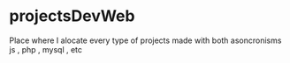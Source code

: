 # projectsDevWeb
Place where I alocate every type of projects made with both asoncronisms js , php , mysql , etc
